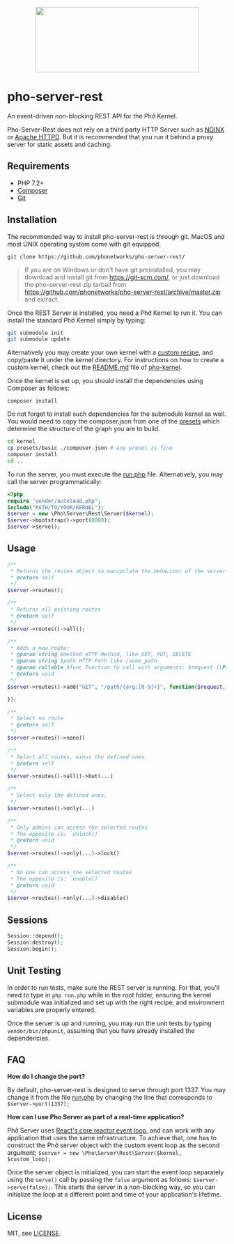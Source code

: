 <p align="center">
  <img width="375" height="150" src="https://github.com/phonetworks/commons-php/raw/master/.github/cover-smaller.png">
</p>

# pho-server-rest

An event-driven non-blocking REST API for the Phở Kernel.

Pho-Server-Rest does not rely on a third party HTTP Server such as [NGINX](https://nginx.org/en/) or [Apache HTTPD](https://httpd.apache.org/). But it is recommended that you run it behind a proxy server for static assets and caching.

## Requirements

* PHP 7.2+
* [Composer](https://getcomposer.org/)
* [Git](https://git-scm.com/)

## Installation

The recommended way to install pho-server-rest is through git. MacOS and most UNIX operating system come with git equipped.

```git clone https://github.com/phonetworks/pho-server-rest/```

> If you are on Windows or don't have git preinstalled, you may download and install git from https://git-scm.com/, 
> or just download the pho-server-rest zip tarball from https://github.com/phonetworks/pho-server-rest/archive/master.zip 
> and extract.

Once the REST Server is installed, you need a Phở Kernel to run it. You can install the standard Phở Kernel simply by typing:

```sh
git submodule init
git submodule update
```

Alternatively you may create your own kernel with a [custom recipe](https://github.com/pho-recipes), and copy/paste it under the kernel directory. For instructions on how to create a custom kernel, check out the [README.md](https://github.com/phonetworks/pho-kernel/blob/master/README.md) file of [pho-kernel](https://github.com/phonetworks/pho-kernel/).

Once the kernel is set up, you should install the dependencies using Composer as follows:

```composer install```

Do not forget to install such dependencies for the submodule kernel as well. You would need to copy the composer.json from one of the [presets](https://github.com/phonetworks/pho-kernel/tree/master/presets) which determine the structure of the graph you are to build.

```sh
cd kernel
cp presets/basic ./composer.json # any preset is fine
composer install
cd ..
```

To run the server, you must execute the [run.php](https://github.com/phonetworks/pho-server-rest/tree/master/run.php) file. Alternatively, you may call the server programmatically:

```php
<?php
require "vendor/autoload.php";
include("PATH/TO/YOUR/KERNEL");
$server = new \Pho\Server\Rest\Server($kernel);
$server->bootstrap()->port(8080);
$server->serve();
```

## Usage

```php
/**
 * Returns the routes object to manipulate the behaviour of the server
 * @return self
 */
$server->routes();

/**
 * Returns all existing routes
 * @return self
 */
$server->routes()->all();

/**
 * Adds a new route:
 * @param string $method HTTP Method, like GET, PUT, DELETE
 * @param string $path HTTP Path like /some_path
 * @param callable $func Function to call with arguments; $request (\Psr\Http\Message\ServerRequestInterface), $response (\React\Http\Response)
 * @return void
 */
$server->routes()->add("GET", "/path/{arg:[0-9]+}", function($request, $response, $arg) {

});

/**
 * Select no route
 * @return self
 */
$server->routes()->none()

/**
 * Select all routes, minus the defined ones.
 * @return self
 */
$server->routes()->all()->but(...)

/**
 * Select only the defined ones.
 */
$server->routes()->only(...)

/**
 * Only admins can access the selected routes
 * The opposite is: `unlock()`
 * @return void
 */
$server->routes()->only(...)->lock()

/**
 * No one can access the selected routes
 * The opposite is: `enable()`
 * @return void
 */
$server->routes()->only(...)->disable()

```

## Sessions

```php
Session::depend();
Session:destroy();
Session:begin();
```

## Unit Testing

In order to run tests, make sure the REST server is running. For that, you'll need to type in `php run.php` while in the root folder, ensuring the kernel submodule was initialized and set up with the right recipe, and environment variables are properly entered.

Once the server is up and running, you may run the unit tests by typing `vendor/bin/phpunit`, assuming that you have already installed the dependencies.

## FAQ

**How do I change the port?**

By default, pho-server-rest is designed to serve through port 1337. You may change it from the file [run.php](https://github.com/phonetworks/pho-server-rest/blob/master/run.php) by changing the line that corresponds to ```$server->port(1337);```

**How can I use Pho Server as part of a real-time application?**

Phở Server uses [React's core reactor event loop](https://github.com/reactphp/event-loop), and can work with any application that uses the same infrastructure. To achieve that, one has to construct the Phở server object with the custom event loop as the second argument; ```$server = new \Pho\Server\Rest\Server($kernel, $custom_loop);```

Once the server object is initialized, you can start the event loop separately using the `serve()` call by passing the `false` argument as follows: ```$server->serve(false);```. This starts the server in a non-blocking way, so you can initialize the loop at a different point and time of your application's lifetime. 

## License

MIT, see [LICENSE](https://github.com/phonetworks/pho-microkernel/blob/master/LICENSE).
